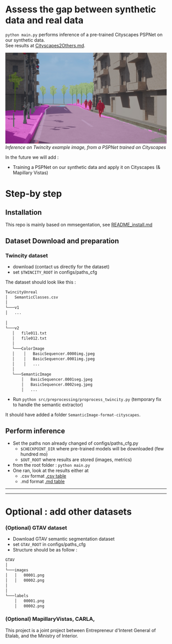 # Assess the gap between synthetic data and real data

 `python main.py` performs inference of a pre-trained Cityscapes PSPNet on our synthetic data. \
See results at [Cityscapes2Others.md](Cityscapes2Others.md).


![Cityscapes2Twincity](data/Cityscapes2Twincity.jpeg)
*Inference on Twincity example image, from a PSPNet trained on Cityscapes*

In the future we will add :
- Training a PSPNet on our synthetic data and apply it on Cityscapes (& Mapillary Vistas)



# Step-by step

## Installation
This repo is mainly based on mmsegentation, see [README_install.md](README_install.md)

## Dataset Download and preparation

### Twincity dataset
  - download (contact us directly for the dataset)
  - set `$TWINCITY_ROOT` in configs/paths_cfg 


The dataset should look like this : 
```
TwincityUnreal
│   SemanticClasses.csv
│
└───v1
│   ...

│
└───v2
   │   file011.txt
   │   file012.txt
   │
   └───ColorImage
   │    │   BasicSequencer.0000img.jpeg
   │    │   BasicSequencer.0001img.jpeg
   │    │   ...
   │ 
   └───SemanticImage  
       │   BasicSequencer.0001seg.jpeg
       │   BasicSequencer.0002seg.jpeg
       │   ...
```

- Run `python src/preprocessing/proprocess_twincity.py` (temporary fix to handle the semantic extractor)

It should have added a folder `SemanticImage-format-cityscapes`.


## Perform inference
- Set the paths non already changed of configs/paths_cfg.py
  - `$CHECKPOINT_DIR` where pre-trained models will be downloaded (few hundred mo)
  - `$OUT_ROOT` where results are stored (images, metrics)
- from the root folder : `python main.py`
- One ran, look at the results either at
  - .csv format [.csv table](output/benchmark/Cityscapes-2-Others.csv)
  - .md format [.md table](Cityscapes2Others.md)

--------------------------------------------------------------

--------------------------------------------------------------


# Optional : add other datasets




### (Optional) GTAV dataset
- Download GTAV semantic segmentation dataset
- set `GTAV_ROOT` in configs/paths_cfg
- Structure should be as follow :

```
GTAV
│
└───images
│   │   00001.png
│   │   00002.png
│   
│   
└───labels
    │   00001.png
    │   00002.png
```

### (Optional) MapillaryVistas, CARLA, 




This project is a joint project between Entrepreneur d'Interet General of Etalab, and the Ministry of Interior.